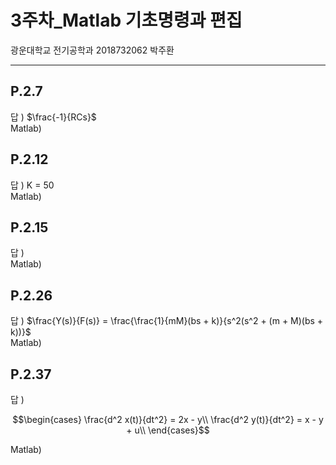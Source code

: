 # 3주차_Matlab 기초명령과 편집  
광운대학교 전기공학과 2018732062 박주환

---
## P.2.7  
답 ) $\frac{-1}{RCs}$  
Matlab)  

## P.2.12  
답 ) K = 50  
Matlab)  

## P.2.15  
답 )  
Matlab)

## P.2.26  
답 ) $\frac{Y(s)}{F(s)} = \frac{\frac{1}{mM}(bs + k)}{s^2(s^2 + (m + M)(bs + k))}$  
Matlab) 

## P.2.37  
답 )

$$\begin{cases}
\frac{d^2 x(t)}{dt^2} =  2x - y\\
\frac{d^2 y(t)}{dt^2} =  x - y + u\\
\end{cases}$$


Matlab)
